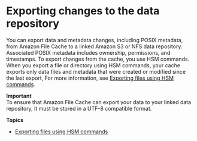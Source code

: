 # Exporting changes to the data repository<a name="export-changed-data"></a>

You can export data and metadata changes, including POSIX metadata, from Amazon File Cache to a linked Amazon S3 or NFS data repository\. Associated POSIX metadata includes ownership, permissions, and timestamps\. To export changes from the cache, you use HSM commands\. When you export a file or directory using HSM commands, your cache exports only data files and metadata that were created or modified since the last export, For more information, see [Exporting files using HSM commands](exporting-files-hsm.md)\.

**Important**  
To ensure that Amazon File Cache can export your data to your linked data repository, it must be stored in a UTF\-8 compatible format\.

**Topics**
+ [Exporting files using HSM commands](exporting-files-hsm.md)